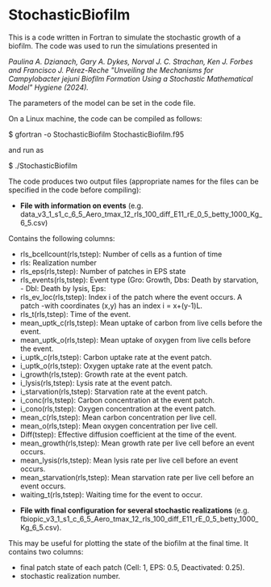 # StochasticBiofilm
This is a code written in Fortran to simulate the stochastic growth of a biofilm. The code was used to run the simulations presented in 

*Paulina A. Dzianach, Gary A. Dykes, Norval J. C. Strachan, Ken J. Forbes and Francisco J. Pérez-Reche "Unveiling the Mechanisms for Campylobacter jejuni Biofilm Formation Using a Stochastic Mathematical Model" Hygiene (2024).*

The parameters of the model can be set in the code file.

On a Linux machine, the code can be compiled as follows:

$ gfortran -o StochasticBiofilm StochasticBiofilm.f95

and run as

$ ./StochasticBiofilm

The code produces two output files (appropriate names for the files can be specified in the code before compiling):

* **File with information on events** (e.g. data_v3_1_s1_c_6_5_Aero_tmax_12_rls_100_diff_E11_rE_0_5_betty_1000_Kg_6_5.csv)

Contains the following columns:
- rls_bcellcount(rls,tstep): Number of cells as a funtion of time
- rls: Realization number
- rls_eps(rls,tstep): Number of patches in EPS state
- rls_events(rls,tstep): Event type (Gro: Growth, Dbs: Death by starvation, - Dbl: Death by lysis, Eps: 
- rls_ev_loc(rls,tstep): Index i of the patch where the event occurs. A patch -with coordinates (x,y) has an index i = x+(y-1)L.
- rls_t(rls,tstep): Time of the event. 
- mean_uptk_c(rls,tstep): Mean uptake of carbon from live cells before the event.
- mean_uptk_o(rls,tstep): Mean uptake of oxygen from live cells before the event.
- i_uptk_c(rls,tstep): Carbon uptake rate at the event patch.
- i_uptk_o(rls,tstep): Oxygen uptake rate at the event patch.
- i_growth(rls,tstep): Growth rate at the event patch.
- i_lysis(rls,tstep): Lysis rate at the event patch.
- i_starvation(rls,tstep): Starvation rate at the event patch.
- i_conc(rls,tstep): Carbon concentration at the event patch.
- i_cono(rls,tstep): Oxygen concentration at the event patch.
- mean_c(rls,tstep): Mean carbon concentration per live cell.
- mean_o(rls,tstep): Mean oxygen concentration per live cell.
- Diff(tstep): Effective diffusion coefficient at the time of the event.
- mean_growth(rls,tstep): Mean growth rate per live cell before an event occurs.
- mean_lysis(rls,tstep): Mean lysis rate per live cell before an event occurs.
- mean_starvation(rls,tstep): Mean starvation rate per live cell before an event occurs.
- waiting_t(rls,tstep): Waiting time for the event to occur.

* **File with final configuration for several stochastic realizations** (e.g. fbiopic_v3_1_s1_c_6_5_Aero_tmax_12_rls_100_diff_E11_rE_0_5_betty_1000_Kg_6_5.csv).

This may be useful for plotting the state of the biofilm at the final time. It contains two columns:

- final patch state of each patch (Cell: 1, EPS: 0.5, Deactivated: 0.25).
- stochastic realization number.
